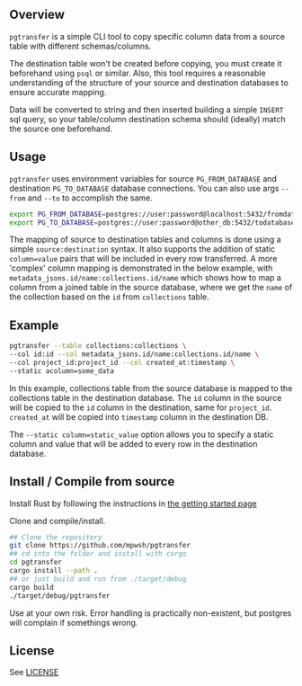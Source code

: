 ## Overview

`pgtransfer` is a simple CLI tool to copy specific column data from a source table with different schemas/columns.

The destination table won't be created before copying, you must create it beforehand using `psql` or similar. Also, this tool requires a reasonable understanding of the structure of your source and destination databases to ensure accurate mapping.

Data will be converted to string and then inserted building a simple `INSERT` sql query, so your table/column destination schema should (ideally) match the source one beforehand.

## Usage

`pgtransfer` uses environment variables for source `PG_FROM_DATABASE` and destination `PG_TO_DATABASE` database connections.
You can also use args `--from` and `--to` to accomplish the same.

```bash
export PG_FROM_DATABASE=postgres://user:password@localhost:5432/fromdatabase
export PG_TO_DATABASE=postgres://user:password@other_db:5432/todatabase
```

The mapping of source to destination tables and columns is done using a simple `source:destination` syntax. It also supports the addition of static `column=value` pairs that will be included in every row transferred.
A more 'complex' column mapping is demonstrated in the below example, with `metadata_jsons.id/name:collections.id/name` which shows how to map a column from a joined table in the source database, where we get the `name` of the collection based on the `id` from `collections` table.

## Example

```bash
pgtransfer --table collections:collections \
--col id:id --col metadata_jsons.id/name:collections.id/name \
--col project_id:project_id --col created_at:timestamp \
--static acolumn=some_data
```

In this example, collections table from the source database is mapped to the collections table in the destination database. The `id` column in the source will be copied to the `id` column in the destination, same for `project_id`. `created_at` will be copied into `timestamp` column in the destination DB.

The `--static column=static_value` option allows you to specify a static column and value that will be added to every row in the destination database.

## Install / Compile from source

Install Rust by following the instructions in [the getting started page](https://www.rust-lang.org/learn/get-started)

Clone and compile/install.

```bash
## Clone the repository
git clone https://github.com/mpwsh/pgtransfer
## cd into the folder and install with cargo
cd pgtransfer
cargo install --path .
## or just build and run from ./target/debug
cargo build
./target/debug/pgtransfer
```

Use at your own risk. Error handling is practically non-existent, but postgres will complain if somethings wrong.

## License

See [LICENSE](LICENSE)

